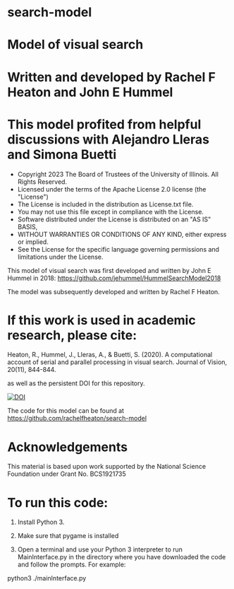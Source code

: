 # search-model
# Model of visual search 
# Written and developed by Rachel F Heaton and John E Hummel
# This model profited from helpful discussions with Alejandro Lleras and Simona Buetti

* Copyright 2023 The Board of Trustees of the University of Illinois. All Rights Reserved.
* Licensed under the terms of the Apache License 2.0 license (the "License")
* The License is included in the distribution as License.txt file.
* You may not use this file except in compliance with the License.
* Software distributed under the License is distributed on an "AS IS" BASIS,
* WITHOUT WARRANTIES OR CONDITIONS OF ANY KIND, either express or implied.
* See the License for the specific language governing permissions and limitations under the License.


This model of visual search was first developed and written by John E Hummel in 2018: https://github.com/jehummel/HummelSearchModel2018

The model was subsequently developed and written by Rachel F Heaton.

# If this work is used in academic research, please cite:
Heaton, R., Hummel, J., Lleras, A., & Buetti, S. (2020). A computational account of serial and parallel processing in visual search. Journal of Vision, 20(11), 844-844.

as well as the persistent DOI for this repository.

<a href="https://zenodo.org/badge/latestdoi/703054287"><img src="https://zenodo.org/badge/703054287.svg" alt="DOI"></a>

The code for this model can be found at https://github.com/rachelfheaton/search-model

# Acknowledgements

This material is based upon work supported by the National Science Foundation under Grant No. BCS1921735


# To run this code:

1. Install Python 3.

2. Make sure that pygame is installed 

3. Open a terminal and use your Python 3 interpreter to run MainInterface.py in the directory where you have downloaded the code and follow the prompts.
For example:

python3 ./mainInterface.py


